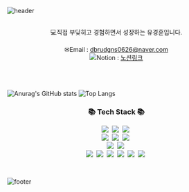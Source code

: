 <!--
**kimbongjune/kimbongjune** is a ✨ _special_ ✨ repository because its `README.md` (this file) appears on your GitHub profile.

Here are some ideas to get you started:

- 🔭 I’m currently working on ...
- 🌱 I’m currently learning ...
- 👯 I’m looking to collaborate on ...
- 🤔 I’m looking for help with ...
- 💬 Ask me about ...
- 📫 How to reach me: ...
- 😄 Pronouns: ...
- ⚡ Fun fact: ...
-->

![header](https://capsule-render.vercel.app/api?&type=waving&color=timeAuto&height=180&section=header&text=GyeongHoon%20Hub&fontSize=50&animation=fadeIn&fontAlignY=45)

<br>
<div align='center'>💻직접 부딪히고 경험하면서 성장하는 유경훈입니다.</div>
<br>
<div align='center'> ✉Email : <a href="mailto:dbrudgns0626@naver.com">dbrudgns0626@naver.com</a></div>
<div align='center'> <img src="https://img.shields.io/badge/Notion-%23000000.svg?style=for-the-badge&logo=notion&logoColor=white"/></a>Notion : <a href="https://delirious-fight-87f.notion.site/1eef5d99875480648525fa07ce4e8ac4">노션링크</a></div>
<br>
<br>
<br>

![Anurag's GitHub stats](https://github-readme-stats.vercel.app/api?username=yugyeonghoon&show_icons=true&theme=radical)  ![Top Langs](https://github-readme-stats.vercel.app/api/top-langs/?username=yugyeonghoon&layout=compact)



<h3 align="center">📚 Tech Stack 📚</h3>
<p align="center">
  <img src="https://img.shields.io/badge/Java-007396?style=flat-square&logo=Java&logoColor=white"/></a>&nbsp
  <img src="https://img.shields.io/badge/javascript-%23323330.svg?style=for-the-badge&logo=javascript&logoColor=%23F7DF1E"/></a>&nbsp
  <img src="https://img.shields.io/badge/html5-%23E34F26.svg?style=for-the-badge&logo=html5&logoColor=white"/></a>&nbsp 
  <br>
  <img src="https://img.shields.io/badge/python-3670A0?style=for-the-badge&logo=python&logoColor=ffdd54"/></a>&nbsp 
  <img src="https://img.shields.io/badge/css3-%231572B6.svg?style=for-the-badge&logo=css3&logoColor=white"/></a>&nbsp
  <img src="https://img.shields.io/badge/jquery-%230769AD.svg?style=for-the-badge&logo=jquery&logoColor=white"/></a>&nbsp 
  
  <br>
  <img src="https://img.shields.io/badge/Mysql-E6B91E?style=flat-square&logo=MySql&logoColor=white"/></a>&nbsp 
  <img src="https://img.shields.io/badge/Apache%20Tomcat-F8DC75?style=flat-square&logo=Apache%20Tomcat&logoColor=white"/></a>&nbsp
  <br>
  <img src="https://img.shields.io/badge/TensorFlow-%23FF6F00.svg?style=for-the-badge&logo=TensorFlow&logoColor=white"/></a>&nbsp
  <img src="https://img.shields.io/badge/scikit--learn-%23F7931E.svg?style=for-the-badge&logo=scikit-learn&logoColor=white"/></a>&nbsp
  <img src="https://img.shields.io/badge/pandas-%23150458.svg?style=for-the-badge&logo=pandas&logoColor=white"/></a>&nbsp
  <img src="https://img.shields.io/badge/numpy-%23013243.svg?style=for-the-badge&logo=numpy&logoColor=white"/></a>&nbsp
  <img src="https://img.shields.io/badge/Matplotlib-%23ffffff.svg?style=for-the-badge&logo=Matplotlib&logoColor=white"/></a>&nbsp
  <img src="https://img.shields.io/badge/Keras-%23D00000.svg?style=for-the-badge&logo=Keras&logoColor=white"/></a>&nbsp
</p>
<br>
<!--
<h3 align="center">🌈 Follow Me 🌈</h3>
<p align="center">
  <a href="https://velog.io/@hyeinisfree"><img src="https://img.shields.io/badge/Tech%20Blog-11B48A?style=flat-square&logo=Vimeo&logoColor=white&link=https://velog.io/@hyeinisfree"/></a>&nbsp
  <a href="https://www.instagram.com/dev.dobby/"><img src="https://img.shields.io/badge/Instagram-E4405F?style=flat-square&logo=Instagram&logoColor=white&link=https://www.instagram.com/hye_inisfree/"/></a>&nbsp
  <a href="mailto:kimhyein7110@gmail.com"><img src="https://img.shields.io/badge/Gmail-d14836?style=flat-square&logo=Gmail&logoColor=white&link=kimhyein7110@gmail.com"/></a>
-->
  


![footer](https://capsule-render.vercel.app/api?type=waving&color=auto&height=100&section=footer)
